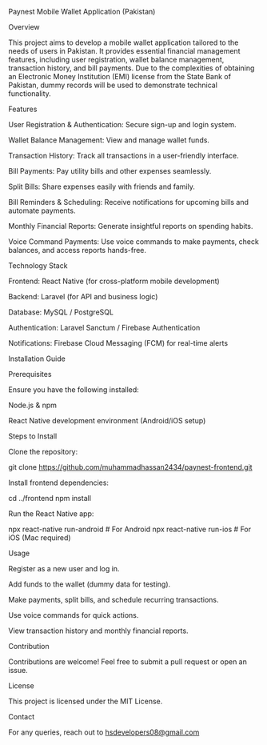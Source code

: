 Paynest Mobile Wallet Application (Pakistan)

Overview

This project aims to develop a mobile wallet application tailored to the needs of users in Pakistan. It provides essential financial management features, including user registration, wallet balance management, transaction history, and bill payments. Due to the complexities of obtaining an Electronic Money Institution (EMI) license from the State Bank of Pakistan, dummy records will be used to demonstrate technical functionality.

Features

User Registration & Authentication: Secure sign-up and login system.

Wallet Balance Management: View and manage wallet funds.

Transaction History: Track all transactions in a user-friendly interface.

Bill Payments: Pay utility bills and other expenses seamlessly.

Split Bills: Share expenses easily with friends and family.

Bill Reminders & Scheduling: Receive notifications for upcoming bills and automate payments.

Monthly Financial Reports: Generate insightful reports on spending habits.

Voice Command Payments: Use voice commands to make payments, check balances, and access reports hands-free.

Technology Stack

Frontend: React Native (for cross-platform mobile development)

Backend: Laravel (for API and business logic)

Database: MySQL / PostgreSQL

Authentication: Laravel Sanctum / Firebase Authentication

Notifications: Firebase Cloud Messaging (FCM) for real-time alerts

Installation Guide

Prerequisites

Ensure you have the following installed:

Node.js & npm

React Native development environment (Android/iOS setup)

Steps to Install

Clone the repository:

git clone https://github.com/muhammadhassan2434/paynest-frontend.git


Install frontend dependencies:

cd ../frontend
npm install

Run the React Native app:

npx react-native run-android # For Android
npx react-native run-ios # For iOS (Mac required)

Usage

Register as a new user and log in.

Add funds to the wallet (dummy data for testing).

Make payments, split bills, and schedule recurring transactions.

Use voice commands for quick actions.

View transaction history and monthly financial reports.

Contribution

Contributions are welcome! Feel free to submit a pull request or open an issue.

License

This project is licensed under the MIT License.

Contact

For any queries, reach out to hsdevelopers08@gmail.com 